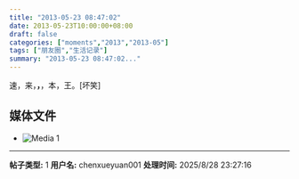 ```yaml
---
title: "2013-05-23 08:47:02"
date: 2013-05-23T10:00:00+08:00
draft: false
categories: ["moments","2013","2013-05"]
tags: ["朋友圈","生活记录"]
summary: "2013-05-23 08:47:02..."
---
```


速，来，__，__，本，王。[坏笑]

## 媒体文件

- ![Media 1](/Moments/photos/2013-05-23/201305230847020.jpg)

---

**帖子类型:** 1
**用户名:** chenxueyuan001
**处理时间:** 2025/8/28 23:27:16